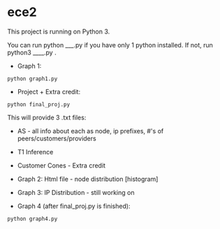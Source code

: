 # ece2
This project is running on Python 3.

You can run python ___.py if you have only 1 python installed. If not, run python3 ____.py .

* Graph 1:
```
python graph1.py
``` 

* Project + Extra credit:
```
python final_proj.py
```

This will provide 3 .txt files:
* AS - all info about each as node, ip prefixes, #'s of peers/customers/providers
* T1 Inference
* Customer Cones - Extra credit


* Graph 2: 
Html file - node distribution [histogram]

* Graph 3: 
IP Distribution - still working on

* Graph 4 (after final_proj.py is finished): 
```
python graph4.py
```
